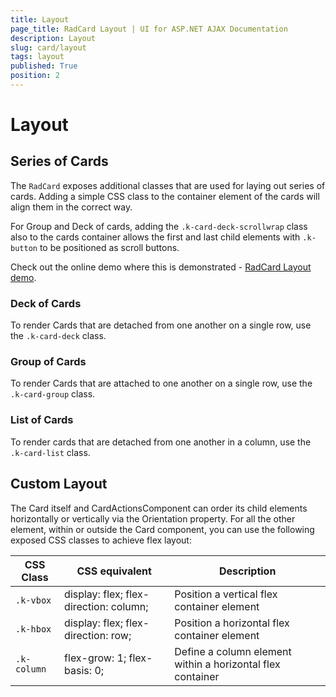 ```yaml
---
title: Layout
page_title: RadCard Layout | UI for ASP.NET AJAX Documentation
description: Layout
slug: card/layout
tags: layout
published: True
position: 2
---
```


# Layout

## Series of Cards

The `RadCard` exposes additional classes that are used for laying out series of cards. Adding a simple CSS class to the container element of the cards will align them in the correct way.

For Group and Deck of cards, adding the `.k-card-deck-scrollwrap` class also to the cards container allows the first and last child elements with `.k-button` to be positioned as scroll buttons.

Check out the online demo where this is demonstrated - [RadCard Layout demo](https://demos.telerik.com/aspnet-ajax/card/layout/defaultcs.aspx).

### Deck of Cards

To render Cards that are detached from one another on a single row, use the `.k-card-deck` class.

### Group of Cards

To render Cards that are attached to one another on a single row, use the `.k-card-group` class.

### List of Cards

To render cards that are detached from one another in a column, use the `.k-card-list` class.

## Custom Layout

The Card itself and CardActionsComponent can order its child elements horizontally or vertically via the Orientation property. For all the other element, within or outside the Card component, you can use the following exposed CSS classes to achieve flex layout:

|CSS Class| CSS equivalent | Description|
|---|---|---|
|`.k-vbox`| display: flex; flex-direction: column; | Position a vertical flex container element|
|`.k-hbox`| display: flex; flex-direction: row; | Position a horizontal flex container element|
|`.k-column`|  flex-grow: 1; flex-basis: 0; | Define a column element within a horizontal flex container|



